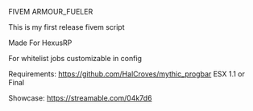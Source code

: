 FIVEM ARMOUR_FUELER

This is my first release fivem script

Made For HexusRP

For whitelist jobs customizable in config

Requirements: 
https://github.com/HalCroves/mythic_progbar
ESX 1.1 or Final

Showcase: 
https://streamable.com/04k7d6
